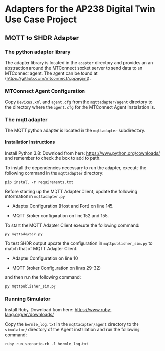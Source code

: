 # Adapters for the AP238 Digital Twin Use Case Project

## MQTT to SHDR Adapter

### The python adapter library

The adapter library is located in the `adapter` directory and provides an an abstraction around the MTConnect socket server to send data to an MTConnect agent. The agent can be found at (https://github.com/mtconnect/cppagent).

### MTConnect Agent Configuration

Copy `Devices.xml` and `agent.cfg` from the `mqttadapter/agent` directory to the directory where the `agent.cfg` for the MTConnect Agent Installation is.

### The mqtt adapter

The MQTT python adapter is located in the `mqttadapter` subdirectory.

#### Installation Instructions

Install Python 3.8: Download from here: https://www.python.org/downloads/ and remember to check the box to add to path.

To install the dependencies necessary to run the adapter, execute the following command in the `mqttadapter` directory:

	pip install -r requirements.txt

Before starting up the MQTT Adapter Client, update the following information in `mqttadapter.py`

- Adapter Configuration (Host and Port) on line 145.

- MQTT Broker configuration on line 152 and 155.

To start the MQTT Adapter Client execute the following command:

	py mqttadapter.py

To test SHDR output update the configuration in `mqttpublisher_sim.py` to match that of MQTT Adapter Client.

- Adapter Configuration on line 10

- MQTT Broker Configuration on lines 29-32)

and then run the following command:

	py mqttpublisher_sim.py

### Running Simulator

Install Ruby. Download from here: https://www.ruby-lang.org/en/downloads/

Copy the `hermle_log.txt` in the `mqttadapter/agent` directory  to the `simulator/` directory of the Agent installation and run the following command:

	ruby run_scenario.rb -l hermle_log.txt
